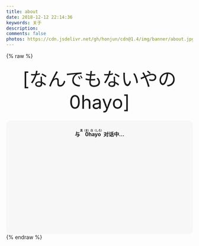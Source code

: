 ```yaml
---
title: about
date: 2018-12-12 22:14:36
keywords: 关于
description: 
comments: false
photos: https://cdn.jsdelivr.net/gh/honjun/cdn@1.4/img/banner/about.jpg
---
```

{% raw %}
<!-- 因为vue和botui更新导至bug,现将对话移至js下的botui中配置 -->
<div class="entry-content">
  <div class="moe-mashiro" style="text-align:center; font-size: 50px; margin-bottom: 20px;">[なんでもないやの0hayo]</div>
  <div id="hello-mashiro" class="popcontainer" style="min-height: 300px; padding: 2px 6px 4px; background-color: rgba(242, 242, 242, 0.5); border-radius: 10px;">
    <center>
    <p>
    </p>
    <h4>
    与&nbsp;<ruby>
    0hayo&nbsp;<rp>
    （</rp>
    <rt>
    真（ま）白（しろ）</rt>
    <rp>
    ）</rp>
    </ruby>
    对话中...</h4>
    <p>
    </p>
    </center>
    <bot-ui></botui>
  </div>
</div>
<script src="/js/botui.js"></script>
<script>
bot_ui_ini()
</script>
{% endraw %}
